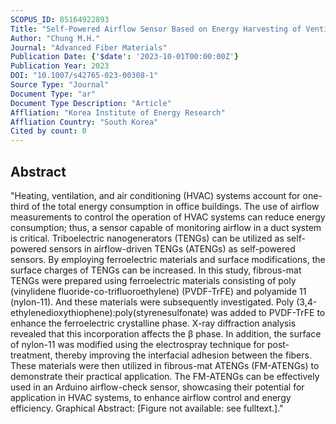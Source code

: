 ```yaml
---
SCOPUS_ID: 85164922893
Title: "Self-Powered Airflow Sensor Based on Energy Harvesting of Ventilation Air in Buildings"
Author: "Chung M.H."
Journal: "Advanced Fiber Materials"
Publication Date: {'$date': '2023-10-01T00:00:00Z'}
Publication Year: 2023
DOI: "10.1007/s42765-023-00308-1"
Source Type: "Journal"
Document Type: "ar"
Document Type Description: "Article"
Affliation: "Korea Institute of Energy Research"
Affliation Country: "South Korea"
Cited by count: 0
---
```


## Abstract
"Heating, ventilation, and air conditioning (HVAC) systems account for one-third of the total energy consumption in office buildings. The use of airflow measurements to control the operation of HVAC systems can reduce energy consumption; thus, a sensor capable of monitoring airflow in a duct system is critical. Triboelectric nanogenerators (TENGs) can be utilized as self-powered sensors in airflow-driven TENGs (ATENGs) as self-powered sensors. By employing ferroelectric materials and surface modifications, the surface charges of TENGs can be increased. In this study, fibrous-mat TENGs were prepared using ferroelectric materials consisting of poly (vinylidene fluoride-co-trifluoroethylene) (PVDF-TrFE) and polyamide 11 (nylon-11). And these materials were subsequently investigated. Poly (3,4-ethylenedioxythiophene):poly(styrenesulfonate) was added to PVDF-TrFE to enhance the ferroelectric crystalline phase. X-ray diffraction analysis revealed that this incorporation affects the β phase. In addition, the surface of nylon-11 was modified using the electrospray technique for post-treatment, thereby improving the interfacial adhesion between the fibers. These materials were then utilized in fibrous-mat ATENGs (FM-ATENGs) to demonstrate their practical application. The FM-ATENGs can be effectively used in an Arduino airflow-check sensor, showcasing their potential for application in HVAC systems, to enhance airflow control and energy efficiency. Graphical Abstract: [Figure not available: see fulltext.]."
